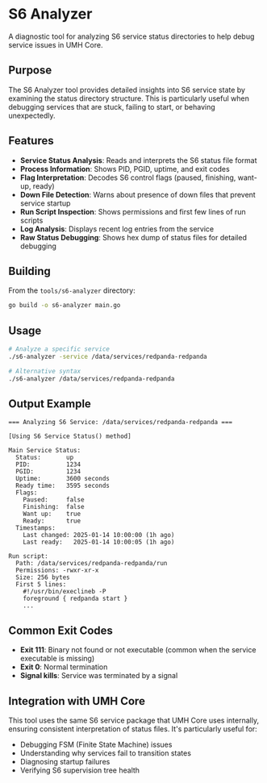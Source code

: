 # S6 Analyzer

A diagnostic tool for analyzing S6 service status directories to help debug service issues in UMH Core.

## Purpose

The S6 Analyzer tool provides detailed insights into S6 service state by examining the status directory structure. This is particularly useful when debugging services that are stuck, failing to start, or behaving unexpectedly.

## Features

- **Service Status Analysis**: Reads and interprets the S6 status file format
- **Process Information**: Shows PID, PGID, uptime, and exit codes
- **Flag Interpretation**: Decodes S6 control flags (paused, finishing, want-up, ready)
- **Down File Detection**: Warns about presence of down files that prevent service startup
- **Run Script Inspection**: Shows permissions and first few lines of run scripts
- **Log Analysis**: Displays recent log entries from the service
- **Raw Status Debugging**: Shows hex dump of status files for detailed debugging

## Building

From the `tools/s6-analyzer` directory:

```bash
go build -o s6-analyzer main.go
```

## Usage

```bash
# Analyze a specific service
./s6-analyzer -service /data/services/redpanda-redpanda

# Alternative syntax
./s6-analyzer /data/services/redpanda-redpanda
```

## Output Example

```
=== Analyzing S6 Service: /data/services/redpanda-redpanda ===

[Using S6 Service Status() method]

Main Service Status:
  Status:       up
  PID:          1234
  PGID:         1234
  Uptime:       3600 seconds
  Ready time:   3595 seconds
  Flags:
    Paused:     false
    Finishing:  false
    Want up:    true
    Ready:      true
  Timestamps:
    Last changed: 2025-01-14 10:00:00 (1h ago)
    Last ready:   2025-01-14 10:00:05 (1h ago)

Run script:
  Path: /data/services/redpanda-redpanda/run
  Permissions: -rwxr-xr-x
  Size: 256 bytes
  First 5 lines:
    #!/usr/bin/execlineb -P
    foreground { redpanda start }
    ...
```

## Common Exit Codes

- **Exit 111**: Binary not found or not executable (common when the service executable is missing)
- **Exit 0**: Normal termination
- **Signal kills**: Service was terminated by a signal

## Integration with UMH Core

This tool uses the same S6 service package that UMH Core uses internally, ensuring consistent interpretation of status files. It's particularly useful for:

- Debugging FSM (Finite State Machine) issues
- Understanding why services fail to transition states
- Diagnosing startup failures
- Verifying S6 supervision tree health